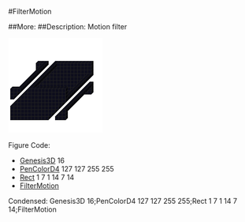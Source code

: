 #FilterMotion

##More: ##Description: Motion filter

![](FilterMotion.png)

Figure Code:
- [Genesis3D](Genesis3D.md) 16
- [PenColorD4](PenColorD4.md) 127 127 255 255
- [Rect](Rect.md) 1 7 1 14 7 14
- [FilterMotion](FilterMotion.md)

Condensed: Genesis3D 16;PenColorD4 127 127 255 255;Rect 1 7 1 14 7 14;FilterMotion

